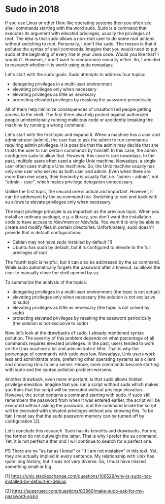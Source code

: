 # Sudo in 2018

If you use Linux or other Unix-like operating systems then you often see shell commands starting with the word sudo. Sudo is a command that executes its argument with elevated privileges, usually the privileges of root. The idea is that sudo allows a non-root user to do some root actions without switching to root. Personally, I don't like sudo. The reason is that it pollutes the syntax of shell commands. Imagine that you would need to put sudo at the beginning of every line in your Java code. Would you like that? I wouldn't. However, I don't want to compromise security either. So, I decided to research whether it is worth using sudo nowadays.

Let's start with the sudo goals. Sudo attempts to address four topics:
- delegating privileges in a multi-user environment
- elevating privileges only when necessary
- elevating privileges as little as necessary
- protecting elevated privileges by reasking the password periodically

All of them help minimize consequences of unauthorized people getting access to the shell. The first three also help protect against authorized people unintentionally running malicious code or accidently breaking the machine by running a wrong command.

Let's start with the first topic and expand it. When a machine has a user and administrator (admin), the user has to ask the admin to run commands requiring admin privileges. It is possible that the admin may decide that she trusts the user to run certain commands by himself. In this case, the admin configures sudo to allow that. However, this case is rare nowadays. In the past, multiple users often used a single Unix machine. Nowadays, a single user often uses multiple Unix machines. So, the Unix machine usually has only one user who serves as both user and admin. Even when there are more than one users, their hierarchy is usually flat, i.e. "admin - admin", not "admin - user", which makes privilege delegation unnecessary.

Unlike the first topic, the second one is actual and important. However, it can be addressed by the su command too. Switching to root and back with su allows to elevate privileges only when necessary.

The least privilege principle is as important as the previous topic. When you install an ordinary package, e.g. a library, you don't want the installation code to have access to /dev/mem or /dev/sda. You want it to only be able to create and modify files in certain directories. Unfortunately, sudo doesn't provide that in default configurations:
- Debian may not have sudo installed by default [1]
- Ubuntu has sudo by default, but it is configured to elevate to the full privileges of root

The fourth topic is helpful, but it can also be addressed by the su command. While sudo automatically forgets the password after a timeout, su allows the user to manually close the shell opened by su.

To summarize the analysis of the topics:
- delegating privileges in a multi-user environment (the topic is not actual)
- elevating privileges only when necessary (the solution is not exclusive to sudo)
- elevating privileges as little as necessary (the topic is not solved by sudo)
- protecting elevated privileges by reasking the password periodically (the solution is not exclusive to sudo)

Now let’s look at the drawbacks of sudo. I already mentioned syntax pollution. The severity of this problem depends on what percentage of all commands requires elevated privileges. In the past, users tended to work on the Unix machine a lot and administrate it little. That is why the percentage of commands with sudo was low. Nowadays, Unix users work less and administrate more, preferring other operating systems as a client and choosing Unix to be a server. Hence, more commands become starting with sudo and the syntax pollution problem worsens.

Another drawback, even more important, is that sudo allows hidden privilege elevation. Imagine that you run a script without sudo which makes you think that the script will be executed without privilege elevation. However, the script contains a command starting with sudo. If sudo still remembers the password from when it was entered earlier, the script will be executed without asking the password, and the command inside the script will be executed with elevated privileges without you knowing this. To be fair, I must say that the sudo password memory can be turned off by configuration [2].

Let’s conclude this research. Sudo has its benefits and drawbacks. For me, the former do not outweigh the latter. That is why I prefer the su command. Yet, it is not perfect either and I will continue to search for a perfect one.

PS There are no "as far as I know" or "if I am not mistaken" in this text. Yet, they are actually implied in every sentence. My relationship with Unix has quite long history, but it was not very diverse. So, I must have missed something small or big.

[1] https://unix.stackexchange.com/questions/106529/why-is-sudo-not-installed-by-default-in-debian

[2] https://superuser.com/questions/83960/make-sudo-ask-for-my-password-again
